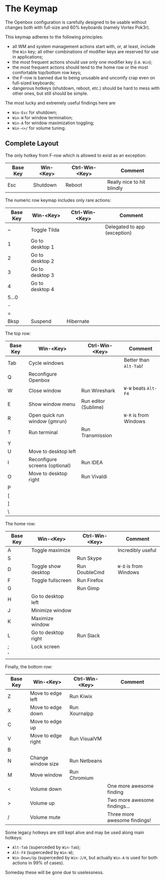 The Keymap
==========

The Openbox configuration is carefully designed to be usable without changes both with full-size
and 60% keyboards (namely Vortex Pok3r).

This keymap adheres to the following principles:

* all WM and system management actions start with, or, at least, include the `Win` key;
  all other combinations of modifier keys are reserved for use in applications;
* the most frequent actions should use only one modifier key (i.e. `Win`);
* the most frequent actions should tend to the home row or the most comfortable top/bottom row keys;
* the F-row is banned due to being unusable and uncomfy crap even on full-sized keyboards;
* dangerous hotkeys (shutdown, reboot, etc.) should be hard to mess with other ones, but still should be simple.

The most lucky and extremely useful findings here are

* `Win-Esc` for shutdown;
* `Win-W` for window termination;
* `Win-A` for window maximization toggling;
* `Win-<>/` for volume tuning.



Complete Layout
---------------

The only hotkey from F-row which is allowed to exist as an exception:

Base Key | Win-\<Key\>                      | Ctrl-Win-\<Key\>       | Comment
---------|----------------------------------|------------------------|-----------------------------
Esc      | Shutdown                         | Reboot                 | Really nice to hit blindly


The numeric row keymap includes only rare actions:

Base Key | Win-\<Key\>                      | Ctrl-Win-\<Key\>       | Comment
---------|----------------------------------|------------------------|-----------------------------
~        | Toggle Tilda                     |                        | Delegated to app (exception)
1        | Go to desktop 1                  |                        |
2        | Go to desktop 2                  |                        |
3        | Go to desktop 3                  |                        |
4        | Go to desktop 4                  |                        |
5...0    |                                  |                        |
\-       |                                  |                        |
=        |                                  |                        |
Bksp     | Suspend                          | Hibernate              |


The top row:

Base Key | Win-\<Key\>                      | Ctrl-Win-\<Key\>       | Comment
---------|----------------------------------|------------------------|-----------------------------
Tab      | Cycle windows                    |                        | Better than `Alt-Tab`!
Q        | Reconfigure Openbox              |                        |
W        | Close window                     | Run Wireshark          | `W-W` beats `Alt-F4`
E        | Show window menu                 | Run editor (Sublime)   |
R        | Open quick run window (gmrun)    |                        | `W-R` is from Windows
T        | Run terminal                     | Run Transmission       |
Y        |                                  |                        |
U        | Move to desktop left             |                        |
I        | Reconfigure screens (optional)   | Run IDEA               |
O        | Move to desktop right            | Run Vivaldi            |
P        |                                  |                        |
[        |                                  |                        |
]        |                                  |                        |
\        |                                  |                        |


The home row:

Base Key | Win-\<Key\>                      | Ctrl-Win-\<Key\>       | Comment
---------|----------------------------------|------------------------|-----------------------------
A        | Toggle maximize                  |                        | Incredibly useful
S        |                                  | Run Skype              |
D        | Toggle show desktop              | Run DoubleCmd          | `W-D` is from Windows
F        | Toggle fullscreen                | Run Firefox            |
G        |                                  | Run Gimp               |
H        | Go to desktop left               |                        |
J        | Minimize window                  |
K        | Maximize window                  |
L        | Go to desktop right              | Run Slack
;        | Lock screen                      |
'        |                                  |


Finally, the bottom row:

Base Key | Win-\<Key\>                      | Ctrl-Win-\<Key\>       | Comment
---------|----------------------------------|------------------------|-----------------------------
Z        | Move to edge left                | Run Kiwix              |
X        | Move to edge down                | Run Xournalpp          |
C        | Move to edge up                  |                        |
V        | Move to edge right               | Run VisualVM           |
B        |                                  |                        |
N        | Change window size               | Run Netbeans           |
M        | Move window                      | Run Chromium           |
\<       | Volume down                      |                        | One more awesome finding
\>       | Volume up                        |                        | Two more awesome findings...
/        | Volume mute                      |                        | Three more awesome findings!



Some legacy hotkeys are still kept alive and may be used along main hotkeys:

* `Alt-Tab` (superceded by `Win-Tab`);
* `Alt-F4` (superceded by `Win-W`);
* `Win-Down/Up` (superceded by `Win-J/K`, but actually `Win-A` is used for both actions in 99% of cases).

Someday these will be gone due to uselessness.
